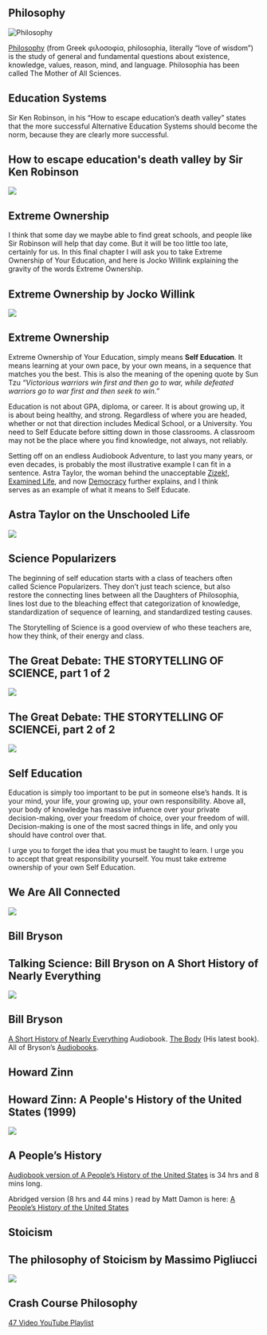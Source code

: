 Philosophy
----------

![Philosophy](/image/school-of-athens.jpg)

[Philosophy](https://en.wikipedia.org/wiki/Philosophy) (from Greek φιλοσοφία, philosophia, literally “love of wisdom”) is the study of general and fundamental questions about existence, knowledge, values, reason, mind, and language. Philosophia has been called The Mother of All Sciences.

Education Systems
-----------------

Sir Ken Robinson, in his “How to escape education’s death valley” states  
that the more successful Alternative Education Systems should become the  
norm, because they are clearly more successful.

How to escape education's death valley by Sir Ken Robinson
----------------------------------------------------------

[![](/image/yid-wX78iKhInsc.jpg)](https://www.youtube.com/watch?v=wX78iKhInsc)

Extreme Ownership
-----------------

I think that some day we maybe able to find great schools, and people like  
Sir Robinson will help that day come. But it will be too little too late,  
certainly for us. In this final chapter I will ask you to take Extreme  
Ownership of Your Education, and here is Jocko Willink explaining the  
gravity of the words Extreme Ownership.

Extreme Ownership by Jocko Willink
----------------------------------

[![](/image/yid-ljqra3BcqWM.jpg)](https://www.youtube.com/watch?v=ljqra3BcqWM)

Extreme Ownership
-----------------

Extreme Ownership of Your Education, simply means **Self Education**. It  
means learning at your own pace, by your own means, in a sequence that  
matches you the best. This is also the meaning of the opening quote by Sun  
Tzu _“Victorious warriors win first and then go to war, while defeated  
warriors go to war first and then seek to win.”_

Education is not about GPA, diploma, or career. It is about growing up, it  
is about being healthy, and strong. Regardless of where you are headed,  
whether or not that direction includes Medical School, or a University. You  
need to Self Educate before sitting down in those classrooms. A classroom  
may not be the place where you find knowledge, not always, not reliably.

Setting off on an endless Audiobook Adventure, to last you many years, or  
even decades, is probably the most illustrative example I can fit in a  
sentence. Astra Taylor, the woman behind the unacceptable [Zizek!](https://www.youtube.com/watch?v=enyG430I2nk),  
[Examined Life](https://www.youtube.com/watch?v=1zwmum5_ofU), and now [Democracy](https://www.youtube.com/watch?v=OHxRj9JWQMs) further explains, and I think  
serves as an example of what it means to Self Educate.

Astra Taylor on the Unschooled Life
-----------------------------------

[![](/image/yid-LwIyy1Fi-4Q.jpg)](https://www.youtube.com/watch?v=LwIyy1Fi-4Q)

Science Popularizers
--------------------

The beginning of self education starts with a class of teachers often  
called Science Popularizers. They don’t just teach science, but also  
restore the connecting lines between all the Daughters of Philosophia,  
lines lost due to the bleaching effect that categorization of knowledge,  
standardization of sequence of learning, and standardized testing causes.

The Storytelling of Science is a good overview of who these teachers are,  
how they think, of their energy and class.

The Great Debate: THE STORYTELLING OF SCIENCE, part 1 of 2
----------------------------------------------------------

[![](/image/yid-_J4QPz52Sfo.jpg)](https://www.youtube.com/watch?v=_J4QPz52Sfo)

The Great Debate: THE STORYTELLING OF SCIENCEi, part 2 of 2
-----------------------------------------------------------

[![](/image/yid-40YIIaF1qiw.jpg)](https://www.youtube.com/watch?v=40YIIaF1qiw)

Self Education
--------------

Education is simply too important to be put in someone else’s hands. It is  
your mind, your life, your growing up, your own responsibility. Above all,  
your body of knowledge has massive infuence over your private  
decision-making, over your freedom of choice, over your freedom of will.  
Decision-making is one of the most sacred things in life, and only you  
should have control over that.

I urge you to forget the idea that you must be taught to learn. I urge you  
to accept that great responsibility yourself. You must take extreme  
ownership of your own Self Education.

We Are All Connected
--------------------

[![](/image/yid-XGK84Poeynk.jpg)](https://www.youtube.com/watch?v=XGK84Poeynk)

Bill Bryson
-----------

Talking Science: Bill Bryson on A Short History of Nearly Everything
--------------------------------------------------------------------

[![](/image/yid-4gb-hnbHbjw.jpg)](https://www.youtube.com/watch?v=4gb-hnbHbjw)

Bill Bryson
-----------

[A Short History of Nearly Everything](https://www.audible.com/pd/A-Short-History-of-Nearly-Everything-Audiobook/B002V0KFPW) Audiobook. [The Body](https://www.audible.com/pd/The-Body-Audiobook/0147526922) (His latest book). All of Bryson’s [Audiobooks](https://www.audible.com/author/Bill-Bryson/B000APXTVM).

Howard Zinn
-----------

Howard Zinn: A People's History of the United States (1999)
-----------------------------------------------------------

[![](/image/yid-Vn_m9WCd-88.jpg)](https://www.youtube.com/watch?v=Vn_m9WCd-88)

A People’s History
------------------

[Audiobook version of A People’s History of the United States](https://www.audible.com/pd/A-Peoples-History-of-the-United-States-Audiobook/B0030H777E) is 34 hrs and 8 mins long.

Abridged version (8 hrs and 44 mins ) read by Matt Damon is here: [A  
People’s History of the United States](https://www.audible.com/pd/A-Peoples-History-of-the-United-States-Audiobook/B002V5CKGE)

Stoicism
--------

The philosophy of Stoicism by Massimo Pigliucci
-----------------------------------------------

[![](/image/yid-R9OCA6UFE-0.jpg)](https://www.youtube.com/watch?v=R9OCA6UFE-0)

Crash Course Philosophy
-----------------------

[47 Video YouTube Playlist](https://www.youtube.com/playlist?list=PL8dPuuaLjXtNgK6MZucdYldNkMybYIHKR)